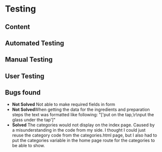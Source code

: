 # Testing

## Content

## Automated Testing

## Manual Testing

## User Testing
    
## Bugs found
- **Not Solved** Not able to make required fields in form 
- **Not Solved**When getting the data for the ingredients and preparation steps the text was formatted like following:
"['put on the tap,\r\nput the glass under the tap']"
- **Solved** The categories would not display on the index page. Caused by a misunderstanding in the code from my side.
I thought I could just reuse the category code from the categories.html page, but I also had to put the categories variable in the home page
route for the categories to be able to show.